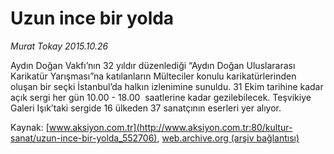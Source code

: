 # Uzun ince bir yolda

*Murat Tokay 2015.10.26*

<div class="pNewsDetailMainContent ctx_content" itemprop="articleBody">
 <p>
  Aydın Doğan Vakfı’nın 32 yıldır düzenlediği “Aydın Doğan Uluslararası Karikatür Yarışması”na katılanların Mülteciler konulu karikatürlerinden oluşan bir seçki İstanbul’da halkın izlenimine sunuldu. 31 Ekim tarihine kadar açık sergi her gün 10.00 - 18.00  saatlerine kadar gezilebilecek. Teşvikiye Galeri Işık’taki sergide 16 ülkeden 37 sanatçının eserleri yer alıyor.
 </p>
</div>


Kaynak: [www.aksiyon.com.tr](http://www.aksiyon.com.tr:80/kultur-sanat/uzun-ince-bir-yolda_552706), [web.archive.org (arşiv bağlantısı)](http://web.archive.org/web/20151102054710/http://www.aksiyon.com.tr:80/kultur-sanat/uzun-ince-bir-yolda_552706)
